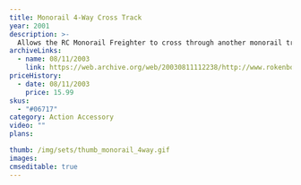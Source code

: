 ```yaml
---
title: Monorail 4-Way Cross Track
year: 2001
description: >-
  Allows the RC Monorail Freighter to cross through another monorail track. The RC Monorail glides easily through the crossing from any direction. Perfect for figure-eights! Designed to work with all Monorail System products.
archiveLinks:
  - name: 08/11/2003
    link: https://web.archive.org/web/20030811112238/http://www.rokenbok.com/catalog/pd_aa_monorail_4_way.html
priceHistory:
  - date: 08/11/2003
    price: 15.99
skus:
  - "#06717"
category: Action Accessory
video: ""
plans:

thumb: /img/sets/thumb_monorail_4way.gif
images:
cmseditable: true
---
```

